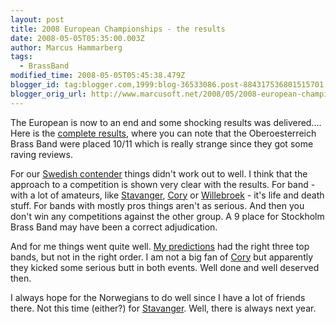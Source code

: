 ```yaml
---
layout: post
title: 2008 European Championships - the results
date: 2008-05-05T05:35:00.003Z
author: Marcus Hammarberg
tags:
  - BrassBand
modified_time: 2008-05-05T05:45:38.479Z
blogger_id: tag:blogger.com,1999:blog-36533086.post-884317536801515701
blogger_orig_url: http://www.marcusoft.net/2008/05/2008-european-championships-results.html
---
```



The European is now to an end and some shocking results was
delivered.... Here is the [complete
results](http://www.4barsrest.com/news/detail.asp?id=7753), where you
can note that the Oberoesterreich Brass Band were placed 10/11 which is
really strange since they got some raving reviews.

For our [Swedish contender](http://www.stockholmbrass.se/) things didn't
work out to well. I think that the approach to a competition is shown
very clear with the results. For band - with a lot of amateurs, like
[Stavanger](http://www.stavanger-brassband.no/english/index.htm),
[Cory](http://www.buyasyouviewcoryband.co.uk/) or
[Willebroek](http://www.brassbandwillebroek.be/) - it's life and death
stuff. For bands with mostly pros things aren't as serious. And then you
don't win any competitions against the other group. A 9 place for
Stockholm Brass Band may have been a correct adjudication.

And for me things went quite well. [My
predictions](http://www.marcusoft.net/2008/04/2008-european-championships-my.html)
had the right three top bands, but not in the right order. I am not a
big fan of [Cory](http://www.buyasyouviewcoryband.co.uk/) but apparently
they kicked some serious butt in both events. Well done and well
deserved then.

I always hope for the Norwegians to do well since I have a lot of
friends there. Not this time (either?) for
[Stavanger](http://www.stavanger-brassband.no/english/index.htm). Well,
there is always next year.

